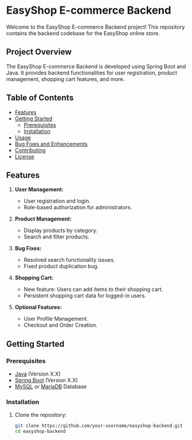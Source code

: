 # EasyShop E-commerce Backend

Welcome to the EasyShop E-commerce Backend project! This repository contains the backend codebase for the EasyShop online store.

## Project Overview

The EasyShop E-commerce Backend is developed using Spring Boot and Java. It provides backend functionalities for user registration, product management, shopping cart features, and more.

## Table of Contents

- [Features](#features)
- [Getting Started](#getting-started)
  - [Prerequisites](#prerequisites)
  - [Installation](#installation)
- [Usage](#usage)
- [Bug Fixes and Enhancements](#bug-fixes-and-enhancements)
- [Contributing](#contributing)
- [License](#license)

## Features

1. **User Management:**
   - User registration and login.
   - Role-based authorization for administrators.

2. **Product Management:**
   - Display products by category.
   - Search and filter products.

3. **Bug Fixes:**
   - Resolved search functionality issues.
   - Fixed product duplication bug.

4. **Shopping Cart:**
   - New feature: Users can add items to their shopping cart.
   - Persistent shopping cart data for logged-in users.

5. **Optional Features:**
   - User Profile Management.
   - Checkout and Order Creation.

## Getting Started

### Prerequisites

- [Java](https://www.oracle.com/java/technologies/javase-downloads.html) (Version X.X)
- [Spring Boot](https://spring.io/projects/spring-boot) (Version X.X)
- [MySQL](https://www.mysql.com/) or [MariaDB](https://mariadb.org/) Database

### Installation

1. Clone the repository:
   ```bash
   git clone https://github.com/your-username/easyshop-backend.git
   cd easyshop-backend
